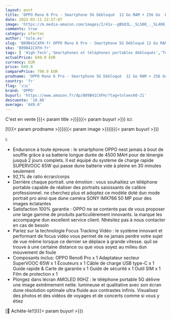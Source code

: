 ```yaml
---
layout: post
title: 'OPPO Reno 6 Pro - Smartphone 5G Débloqué  12 Go RAM + 256 Go  Ecran AMOLED 90Hz 6 55”  Snapdragon 870  Caméra Sony 50 MP  Mode 108 MP  Charge Ultra Rapide 100% en 31 mins  4500 mAh  Gris  Nouveauté '
date: 2022-02-11 22:57:07
image: 'https://m.media-amazon.com/images/I/41v--gBb83L._SL500_._SL400_.jpg'
comments: true
category: ofertas
author: 'tole.es'
slug: 'B09B41CXFH-fr OPPO Reno 6 Pro - Smartphone 5G Débloqué 12 Go RAM + 256...'
sku: 'B09B41CXFH-fr'
tags: [ 'High-Tech','Smartphones et téléphones portables débloqués','Téléphones portables et accessoires','oppo', ]
actualPrice: 649.0 EUR
currency: EUR
price: 649.0
comparePrice: 799.9 EUR
prodname: 'OPPO Reno 6 Pro - Smartphone 5G Débloqué  12 Go RAM + 256 Go  Ecran AMOLED 90Hz 6 55”  Snapdragon 870  Caméra Sony 50 MP  Mode 108 MP  Charge Ultra Rapide 100% en 31 mins  4500 mAh  Gris  Nouveauté '
country: 'fr'
flag: '🇫🇷'
brand: 'OPPO'
buyurl: 'https://www.amazon.fr/dp/B09B41CXFH/?tag=tolees0d-21'
descuento: '18.86'
average: '649.0'
---
```


C'est en vente [{{< param title >}}]({{< param buyurl >}}) ici:

[![{{< param prodname >}}]({{< param image >}})]({{< param buyurl >}})

ℹ️:

- Endurance à toute épreuve : le smartphone OPPO nest jamais à bout de souffle grâce à sa batterie longue durée de 4500 MAH pour de lénergie jusquà 2 jours complets. Il est équipé du système de charge rapide SUPERVOOC 65W qui passe dune batterie vide à pleine en 30 minutes seulement
- 92,1% de ratio écran/corps
- Derrière chaque portrait. une émotion : vous souhaitiez un téléphone portable capable de réaliser des portraits saisissants de calibre professionnel. ne cherchez plus et adoptez ce modèle doté dun mode portrait pro ainsi que dune caméra SONY IMX766 50 MP pour des images éclatantes
- Satisfaction 100% garantie : OPPO ne se contente pas de vous proposer une large gamme de produits particulièrement innovants. la marque les accompagne dun excellent service client. Nhésitez pas à nous contacter en cas de besoin
- Pariez sur la technologie Focus Tracking Vidéo : le système innovant et performant de focus vidéo vous permet de ne jamais perdre votre sujet de vue même lorsque ce dernier se déplace à grande vitesse. quil se trouve à une certaine distance ou que vous soyez au milieu dun mouvement de foule
- Composants inclus: OPPO Reno6 Pro x 1 Adaptateur secteur SuperVOOC 65W x 1 Écouteurs x 1 Câble de charge USB type-C x 1 Guide rapide & Carte de garantie x 1 Guide de sécurité x 1 Outil SIM x 1 Film de protection x 1
- Plongez dans lécran AMOLED 90HZ : le téléphone portable 5G délivre une image extrêmement nette. lumineuse et qualitative avec son écran dune résolution optimale ultra fluide aux contrastes infinis. Visualisez des photos et des vidéos de voyages et de concerts comme si vous y étiez

[🛒 Achète-le!!]({{< param buyurl >}})
